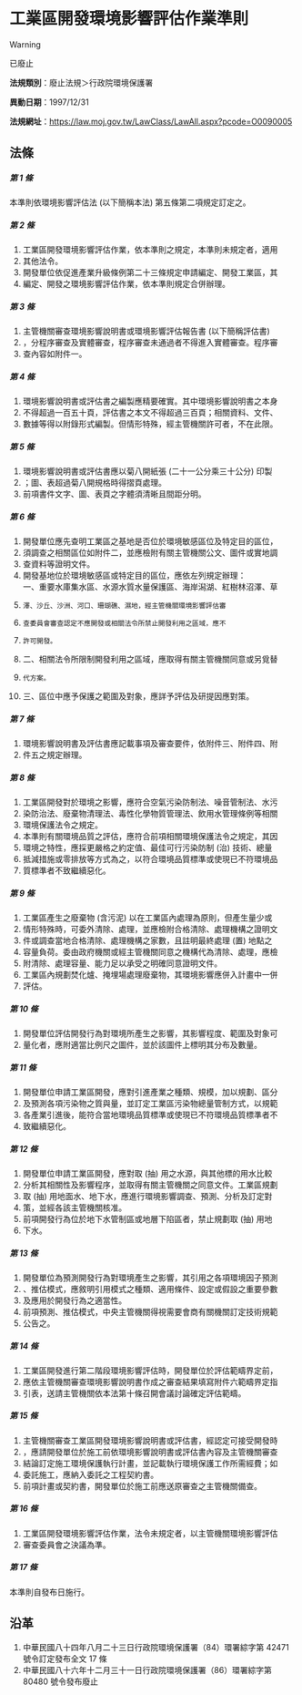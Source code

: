 # 工業區開發環境影響評估作業準則
> [!WARNING]
> 已廢止

**法規類別**：廢止法規＞行政院環境保護署

**異動日期**：1997/12/31  

**法規網址**：https://law.moj.gov.tw/LawClass/LawAll.aspx?pcode=O0090005



## 法條
##### 第 1 條
本準則依環境影響評估法 (以下簡稱本法) 第五條第二項規定訂定之。

##### 第 2 條
1. 工業區開發環境影響評估作業，依本準則之規定，本準則未規定者，適用
1. 其他法令。
1. 開發單位依促進產業升級條例第二十三條規定申請編定、開發工業區，其
1. 編定、開發之環境影響評估作業，依本準則規定合併辦理。

##### 第 3 條
1. 主管機關審查環境影響說明書或環境影響評估報告書 (以下簡稱評估書)
1. ，分程序審查及實體審查，程序審查未通過者不得進入實體審查。程序審
1. 查內容如附件一。

##### 第 4 條
1. 環境影響說明書或評估書之編製應精要確實。其中環境影響說明書之本身
1. 不得超過一百五十頁，評估書之本文不得超過三百頁；相關資料、文件、
1. 數據等得以附錄形式編製。但情形特殊，經主管機關許可者，不在此限。

##### 第 5 條
1. 環境影響說明書或評估書應以菊八開紙張 (二十一公分乘三十公分) 印製
1. ；圖、表超過菊八開規格時得摺頁處理。
1. 前項書件文字、圖、表頁之字體須清晰且間距分明。

##### 第 6 條
1. 開發單位應先查明工業區之基地是否位於環境敏感區位及特定目的區位，
1. 須調查之相關區位如附件二，並應檢附有關主管機關公文、圖件或實地調
1. 查資料等證明文件。
1. 開發基地位於環境敏感區或特定目的區位，應依左列規定辦理：  
一、重要水庫集水區、水源水質水量保護區、海岸潟湖、紅樹林沼澤、草
1.     澤、沙丘、沙洲、河口、珊瑚礁、濕地，經主管機關環境影響評估審
1.     查委員會審查認定不應開發或相關法令所禁止開發利用之區域，應不
1.     許可開發。
1. 二、相關法令所限制開發利用之區域，應取得有關主管機關同意或另覓替
1.     代方案。
1. 三、區位中應予保護之範圍及對象，應詳予評估及研提因應對策。

##### 第 7 條
1. 環境影響說明書及評估書應記載事項及審查要件，依附件三、附件四、附
1. 件五之規定辦理。

##### 第 8 條
1. 工業區開發對於環境之影響，應符合空氣污染防制法、噪音管制法、水污
1. 染防治法、廢棄物清理法、毒性化學物質管理法、飲用水管理條例等相關
1. 環境保護法令之規定。
1. 本準則有關環境品質之評估，應符合前項相關環境保護法令之規定，其因
1. 環境之特性，應採更嚴格之約定值、最佳可行污染防制 (治) 技術、總量
1. 抵減措施或零排放等方式為之，以符合環境品質標準或使現已不符環境品
1. 質標準者不致繼續惡化。

##### 第 9 條
1. 工業區產生之廢棄物 (含污泥) 以在工業區內處理為原則，但產生量少或
1. 情形特殊時，可委外清除、處理，並應檢附合格清除、處理機構之證明文
1. 件或調查當地合格清除、處理機構之家數，且註明最終處理 (置) 地點之
1. 容量負荷。委由政府機關或經主管機關同意之機構代為清除、處理，應檢
1. 附清除、處理容量、能力足以承受之明確同意證明文件。
1. 工業區內規劃焚化爐、掩埋場處理廢棄物，其環境影響應併入計畫中一併
1. 評估。

##### 第 10 條
1. 開發單位評估開發行為對環境所產生之影響，其影響程度、範圍及對象可
1. 量化者，應附適當比例尺之圖件，並於該圖件上標明其分布及數量。

##### 第 11 條
1. 開發單位申請工業區開發，應對引進產業之種類、規模，加以規劃、區分
1. 及預測各項污染物之質與量，並訂定工業區污染物總量管制方式，以規範
1. 各產業引進後，能符合當地環境品質標準或使現已不符環境品質標準者不
1. 致繼續惡化。

##### 第 12 條
1. 開發單位申請工業區開發，應對取 (抽) 用之水源，與其他標的用水比較
1. 分析其相關性及影響程序，並取得有關主管機關之同意文件。工業區規劃
1. 取 (抽) 用地面水、地下水，應進行環境影響調查、預測、分析及訂定對
1. 策，並經各該主管機關核准。
1. 前項開發行為位於地下水管制區或地層下陷區者，禁止規劃取 (抽) 用地
1. 下水。

##### 第 13 條
1. 開發單位為預測開發行為對環境產生之影響，其引用之各項環境因子預測
1. 、推估模式，應敘明引用模式之種類、適用條件、設定或假設之重要參數
1. 及應用於開發行為之適當性。
1. 前項預測、推估模式，中央主管機關得視需要會商有關機關訂定技術規範
1. 公告之。

##### 第 14 條
1. 工業區開發進行第二階段環境影響評估時，開發單位於評估範疇界定前，
1. 應依主管機關審查環境影響說明書作成之審查結果填寫附件六範疇界定指
1. 引表，送請主管機關依本法第十條召開會議討論確定評估範疇。

##### 第 15 條
1. 主管機關審查工業區開發環境影響說明書或評估書，經認定可接受開發時
1. ，應請開發單位於施工前依環境影響說明書或評估書內容及主管機關審查
1. 結論訂定施工環境保護執行計畫，並記載執行環境保護工作所需經費；如
1. 委託施工，應納入委託之工程契約書。
1. 前項計畫或契約書，開發單位於施工前應送原審查之主管機關備查。

##### 第 16 條
1. 工業區開發環境影響評估作業，法令未規定者，以主管機關環境影響評估
1. 審查委員會之決議為準。

##### 第 17 條
本準則自發布日施行。

## 沿革
1. 中華民國八十四年八月二十三日行政院環境保護署（84）環署綜字第 42471  號令訂定發布全文 17 條
1. 中華民國八十六年十二月三十一日行政院環境保護署（86）環署綜字第80480 號令發布廢止
